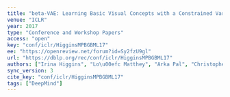 ```yaml
---
title: "beta-VAE: Learning Basic Visual Concepts with a Constrained Variational Framework."
venue: "ICLR"
year: 2017
type: "Conference and Workshop Papers"
access: "open"
key: "conf/iclr/HigginsMPBGBML17"
ee: "https://openreview.net/forum?id=Sy2fzU9gl"
url: "https://dblp.org/rec/conf/iclr/HigginsMPBGBML17"
authors: ["Irina Higgins", "Lo\u00efc Matthey", "Arka Pal", "Christopher P. Burgess", "Xavier Glorot", "Matthew M. Botvinick", "Shakir Mohamed", "Alexander Lerchner"]
sync_version: 3
cite_key: "conf/iclr/HigginsMPBGBML17"
tags: ["DeepMind"]
---
```

